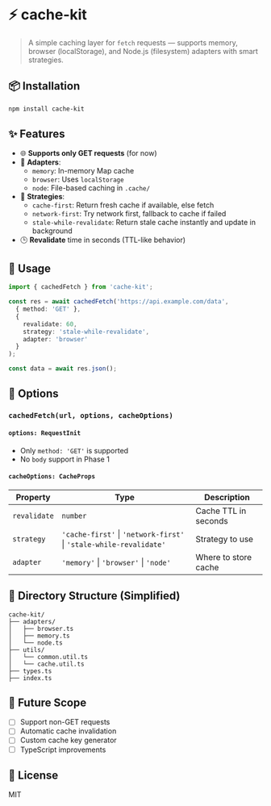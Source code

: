 # ⚡ cache-kit

> A simple caching layer for `fetch` requests — supports memory, browser (localStorage), and Node.js (filesystem) adapters with smart strategies.

## 📦 Installation

```bash
npm install cache-kit
```

## ✨ Features

- 🌐 **Supports only GET requests** (for now)
- 📁 **Adapters**:
  - `memory`: In-memory Map cache
  - `browser`: Uses `localStorage`
  - `node`: File-based caching in `.cache/`
- 🧠 **Strategies**:
  - `cache-first`: Return fresh cache if available, else fetch
  - `network-first`: Try network first, fallback to cache if failed
  - `stale-while-revalidate`: Return stale cache instantly and update in background
- 🕒 **Revalidate** time in seconds (TTL-like behavior)

## 📌 Usage

```ts
import { cachedFetch } from 'cache-kit';

const res = await cachedFetch('https://api.example.com/data',
  { method: 'GET' },
  {
    revalidate: 60,
    strategy: 'stale-while-revalidate',
    adapter: 'browser'
  }
);

const data = await res.json();
```

## 🔧 Options

### `cachedFetch(url, options, cacheOptions)`

#### `options: RequestInit`
- Only `method: 'GET'` is supported
- No `body` support in Phase 1

#### `cacheOptions: CacheProps`

| Property    | Type                | Description                                          |
|-------------|---------------------|------------------------------------------------------|
| `revalidate`| `number`            | Cache TTL in seconds                                 |
| `strategy`  | `'cache-first'` \| `'network-first'` \| `'stale-while-revalidate'` | Strategy to use |
| `adapter`   | `'memory'` \| `'browser'` \| `'node'`     | Where to store cache                                 |

## 📁 Directory Structure (Simplified)

```
cache-kit/
├── adapters/
│   ├── browser.ts
│   ├── memory.ts
│   └── node.ts
├── utils/
│   └── common.util.ts
│   └── cache.util.ts
├── types.ts
├── index.ts
```

## 🚧 Future Scope

- [ ] Support non-GET requests
- [ ] Automatic cache invalidation
- [ ] Custom cache key generator
- [ ] TypeScript improvements

## 📄 License

MIT